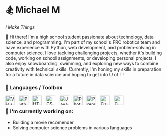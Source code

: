 # 🏂 Michael M

*I Make Things*

👋 Hi there! I'm a high school student passionate about technology, data science, and programming. I'm part of my school's FRC robotics team and have experience with Python, web development, and problem-solving in computer science. I love tackling challenging projects, whether it's building code, working on school assignments, or developing personal projects. I also enjoy snowboarding, swimming, and exploring new ways to combine creativity with technical skills. Currently, I'm honing my skills in preparation for a future in data science and hoping to get into U of T!

### 🧰 Languages / Toolbox


<img align="left" alt="Visual Studio Code" width="30px" src="https://cdn.jsdelivr.net/gh/devicons/devicon/icons/vscode/vscode-original.svg" style="padding-right:10px;" />
<img align="left" alt="Python" width="30px" src="https://cdn.jsdelivr.net/gh/devicons/devicon@latest/icons/python/python-original.svg" style="padding-right:10px;" />
<img align="left" alt="HTML5" width="30px" src="https://cdn.jsdelivr.net/gh/devicons/devicon/icons/html5/html5-original.svg" style="padding-right:10px;" />
<img align="left" alt="CSS3" width="30px" src="https://cdn.jsdelivr.net/gh/devicons/devicon/icons/css3/css3-original.svg" style="padding-right:10px;" />
<img align="left" alt="JavaScript" width="30px" src="https://cdn.jsdelivr.net/gh/devicons/devicon/icons/javascript/javascript-original.svg" style="padding-right:10px;" />
<img align="left" alt="Photoshop" width="30px" src="https://cdn.jsdelivr.net/gh/devicons/devicon@latest/icons/photoshop/photoshop-original.svg" style="padding-right:10px;" />
<img align="left" alt="Premiere Pro" width="30px" src="https://cdn.jsdelivr.net/gh/devicons/devicon@latest/icons/premierepro/premierepro-original.svg" style="padding-right:10px;" />
<img align="left" alt="C++" width="30px" src="https://cdn.jsdelivr.net/gh/devicons/devicon@latest/icons/cplusplus/cplusplus-original.svg" style="padding-right:10px;"/>
<img align="left" alt="C" width="30px" src="https://cdn.jsdelivr.net/gh/devicons/devicon@latest/icons/c/c-original.svg" style="padding-right:right;"/>
<br>

### 📓 I'm currently working on:

- Building a movie recomender
- Solving computer science problems in various languages
<!--
**Penqguin/Penqguin** is a ✨ _special_ ✨ repository because its `README.md` (this file) appears on your GitHub profile.

Here are some ideas to get you started:

- 🔭 I’m currently working on ...
- 🌱 I’m currently learning ...
- 👯 I’m looking to collaborate on ...
- 🤔 I’m looking for help with ...
- 💬 Ask me about ...
- 📫 How to reach me: ...
- 😄 Pronouns: ...
- ⚡ Fun fact: ...
-->
